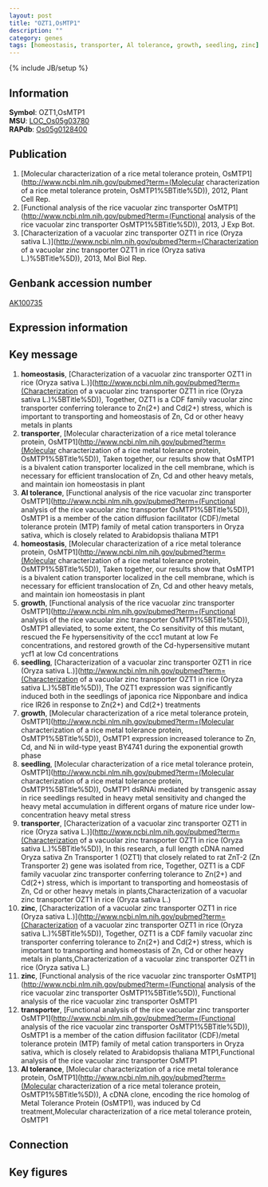 ```yaml
---
layout: post
title: "OZT1,OsMTP1"
description: ""
category: genes
tags: [homeostasis, transporter, Al tolerance, growth, seedling, zinc]
---
```

{% include JB/setup %}

## Information
__Symbol__: OZT1,OsMTP1  
__MSU__: [LOC_Os05g03780](http://rice.plantbiology.msu.edu/cgi-bin/ORF_infopage.cgi?orf=LOC_Os05g03780)  
__RAPdb__: [Os05g0128400](http://rapdb.dna.affrc.go.jp/viewer/gbrowse_details/irgsp1?name=Os05g0128400)  

## Publication
1. [Molecular characterization of a rice metal tolerance protein, OsMTP1](http://www.ncbi.nlm.nih.gov/pubmed?term=(Molecular characterization of a rice metal tolerance protein, OsMTP1%5BTitle%5D)), 2012, Plant Cell Rep.
2. [Functional analysis of the rice vacuolar zinc transporter OsMTP1](http://www.ncbi.nlm.nih.gov/pubmed?term=(Functional analysis of the rice vacuolar zinc transporter OsMTP1%5BTitle%5D)), 2013, J Exp Bot.
3. [Characterization of a vacuolar zinc transporter OZT1 in rice (Oryza sativa L.)](http://www.ncbi.nlm.nih.gov/pubmed?term=(Characterization of a vacuolar zinc transporter OZT1 in rice (Oryza sativa L.)%5BTitle%5D)), 2013, Mol Biol Rep.

## Genbank accession number
[AK100735](http://www.ncbi.nlm.nih.gov/nuccore/AK100735)

## Expression information

## Key message
1. __homeostasis__, [Characterization of a vacuolar zinc transporter OZT1 in rice (Oryza sativa L.)](http://www.ncbi.nlm.nih.gov/pubmed?term=(Characterization of a vacuolar zinc transporter OZT1 in rice (Oryza sativa L.)%5BTitle%5D)),  Together, OZT1 is a CDF family vacuolar zinc transporter conferring tolerance to Zn(2+) and Cd(2+) stress, which is important to transporting and homeostasis of Zn, Cd or other heavy metals in plants
2. __transporter__, [Molecular characterization of a rice metal tolerance protein, OsMTP1](http://www.ncbi.nlm.nih.gov/pubmed?term=(Molecular characterization of a rice metal tolerance protein, OsMTP1%5BTitle%5D)),  Taken together, our results show that OsMTP1 is a bivalent cation transporter localized in the cell membrane, which is necessary for efficient translocation of Zn, Cd and other heavy metals, and maintain ion homeostasis in plant
3. __Al tolerance__, [Functional analysis of the rice vacuolar zinc transporter OsMTP1](http://www.ncbi.nlm.nih.gov/pubmed?term=(Functional analysis of the rice vacuolar zinc transporter OsMTP1%5BTitle%5D)),  OsMTP1 is a member of the cation diffusion facilitator (CDF)/metal tolerance protein (MTP) family of metal cation transporters in Oryza sativa, which is closely related to Arabidopsis thaliana MTP1
4. __homeostasis__, [Molecular characterization of a rice metal tolerance protein, OsMTP1](http://www.ncbi.nlm.nih.gov/pubmed?term=(Molecular characterization of a rice metal tolerance protein, OsMTP1%5BTitle%5D)),  Taken together, our results show that OsMTP1 is a bivalent cation transporter localized in the cell membrane, which is necessary for efficient translocation of Zn, Cd and other heavy metals, and maintain ion homeostasis in plant
5. __growth__, [Functional analysis of the rice vacuolar zinc transporter OsMTP1](http://www.ncbi.nlm.nih.gov/pubmed?term=(Functional analysis of the rice vacuolar zinc transporter OsMTP1%5BTitle%5D)),  OsMTP1 alleviated, to some extent, the Co sensitivity of this mutant, rescued the Fe hypersensitivity of the ccc1 mutant at low Fe concentrations, and restored growth of the Cd-hypersensitive mutant ycf1 at low Cd concentrations
6. __seedling__, [Characterization of a vacuolar zinc transporter OZT1 in rice (Oryza sativa L.)](http://www.ncbi.nlm.nih.gov/pubmed?term=(Characterization of a vacuolar zinc transporter OZT1 in rice (Oryza sativa L.)%5BTitle%5D)),  The OZT1 expression was significantly induced both in the seedlings of japonica rice Nipponbare and indica rice IR26 in response to Zn(2+) and Cd(2+) treatments
7. __growth__, [Molecular characterization of a rice metal tolerance protein, OsMTP1](http://www.ncbi.nlm.nih.gov/pubmed?term=(Molecular characterization of a rice metal tolerance protein, OsMTP1%5BTitle%5D)),  OsMTP1 expression increased tolerance to Zn, Cd, and Ni in wild-type yeast BY4741 during the exponential growth phase
8. __seedling__, [Molecular characterization of a rice metal tolerance protein, OsMTP1](http://www.ncbi.nlm.nih.gov/pubmed?term=(Molecular characterization of a rice metal tolerance protein, OsMTP1%5BTitle%5D)),  OsMTP1 dsRNAi mediated by transgenic assay in rice seedlings resulted in heavy metal sensitivity and changed the heavy metal accumulation in different organs of mature rice under low-concentration heavy metal stress
9. __transporter__, [Characterization of a vacuolar zinc transporter OZT1 in rice (Oryza sativa L.)](http://www.ncbi.nlm.nih.gov/pubmed?term=(Characterization of a vacuolar zinc transporter OZT1 in rice (Oryza sativa L.)%5BTitle%5D)),  In this research, a full length cDNA named Oryza sativa Zn Transporter 1 (OZT1) that closely related to rat ZnT-2 (Zn Transporter 2) gene was isolated from rice, Together, OZT1 is a CDF family vacuolar zinc transporter conferring tolerance to Zn(2+) and Cd(2+) stress, which is important to transporting and homeostasis of Zn, Cd or other heavy metals in plants,Characterization of a vacuolar zinc transporter OZT1 in rice (Oryza sativa L.)
10. __zinc__, [Characterization of a vacuolar zinc transporter OZT1 in rice (Oryza sativa L.)](http://www.ncbi.nlm.nih.gov/pubmed?term=(Characterization of a vacuolar zinc transporter OZT1 in rice (Oryza sativa L.)%5BTitle%5D)),  Together, OZT1 is a CDF family vacuolar zinc transporter conferring tolerance to Zn(2+) and Cd(2+) stress, which is important to transporting and homeostasis of Zn, Cd or other heavy metals in plants,Characterization of a vacuolar zinc transporter OZT1 in rice (Oryza sativa L.)
11. __zinc__, [Functional analysis of the rice vacuolar zinc transporter OsMTP1](http://www.ncbi.nlm.nih.gov/pubmed?term=(Functional analysis of the rice vacuolar zinc transporter OsMTP1%5BTitle%5D)), Functional analysis of the rice vacuolar zinc transporter OsMTP1
12. __transporter__, [Functional analysis of the rice vacuolar zinc transporter OsMTP1](http://www.ncbi.nlm.nih.gov/pubmed?term=(Functional analysis of the rice vacuolar zinc transporter OsMTP1%5BTitle%5D)),  OsMTP1 is a member of the cation diffusion facilitator (CDF)/metal tolerance protein (MTP) family of metal cation transporters in Oryza sativa, which is closely related to Arabidopsis thaliana MTP1,Functional analysis of the rice vacuolar zinc transporter OsMTP1
13. __Al tolerance__, [Molecular characterization of a rice metal tolerance protein, OsMTP1](http://www.ncbi.nlm.nih.gov/pubmed?term=(Molecular characterization of a rice metal tolerance protein, OsMTP1%5BTitle%5D)),  A cDNA clone, encoding the rice homolog of Metal Tolerance Protein (OsMTP1), was induced by Cd treatment,Molecular characterization of a rice metal tolerance protein, OsMTP1

## Connection

## Key figures


